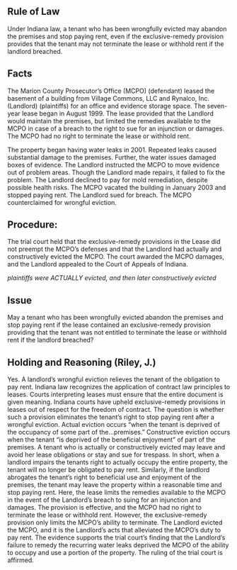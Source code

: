 ## Rule of Law

Under Indiana law, a tenant who has been wrongfully evicted may abandon the premises and stop paying rent, even if the exclusive-remedy provision provides that the tenant may not terminate the lease or withhold rent if the landlord breached.

## Facts

The Marion County Prosecutor’s Office (MCPO) (defendant) leased the basement of a building from Village Commons, LLC and Rynalco, Inc. (Landlord) (plaintiffs) for an office and evidence storage space. The seven-year lease began in August 1999. The lease provided that the Landlord would maintain the premises, but limited the remedies available to the MCPO in case of a breach to the right to sue for an injunction or damages. The MCPO had no right to terminate the lease or withhold rent. 

The property began having water leaks in 2001. Repeated leaks caused substantial damage to the premises. Further, the water issues damaged boxes of evidence. The Landlord instructed the MCPO to move evidence out of problem areas. Though the Landlord made repairs, it failed to fix the problem. The Landlord declined to pay for mold remediation, despite possible health risks. The MCPO vacated the building in January 2003 and stopped paying rent. The Landlord sued for breach. The MCPO counterclaimed for wrongful eviction. 

## Procedure: 

The trial court held that the exclusive-remedy provisions in the Lease did not preempt the MCPO’s defenses and that the Landlord had actually and constructively evicted the MCPO. The court awarded the MCPO damages, and the Landlord appealed to the Court of Appeals of Indiana.

*plaintiffs were ACTUALLY evicted, and then later constructively evicted*

## Issue

May a tenant who has been wrongfully evicted abandon the premises and stop paying rent if the lease contained an exclusive-remedy provision providing that the tenant was not entitled to terminate the lease or withhold rent if the landlord breached?

## Holding and Reasoning (Riley, J.)

Yes. A landlord’s wrongful eviction relieves the tenant of the obligation to pay rent. Indiana law recognizes the application of contract law principles to leases. Courts interpreting leases must ensure that the entire document is given meaning. Indiana courts have upheld exclusive-remedy provisions in leases out of respect for the freedom of contract. The question is whether such a provision eliminates the tenant’s right to stop paying rent after a wrongful eviction. Actual eviction occurs “when the tenant is deprived of the occupancy of some part of the…premises.” Constructive eviction occurs when the tenant “is deprived of the beneficial enjoyment” of part of the premises. A tenant who is actually or constructively evicted may leave and avoid her lease obligations or stay and sue for trespass. In short, when a landlord impairs the tenants right to actually occupy the entire property, the tenant will no longer be obligated to pay rent. Similarly, if the landlord abrogates the tenant’s right to beneficial use and enjoyment of the premises, the tenant may leave the property within a reasonable time and stop paying rent. Here, the lease limits the remedies available to the MCPO in the event of the Landlord’s breach to suing for an injunction and damages. The provision is effective, and the MCPO had no right to terminate the lease or withhold rent. However, the exclusive-remedy provision only limits the MCPO’s ability to terminate. The Landlord evicted the MCPO, and it is the Landlord’s acts that alleviated the MCPO’s duty to pay rent. The evidence supports the trial court’s finding that the Landlord’s failure to remedy the recurring water leaks deprived the MCPO of the ability to occupy and use a portion of the property. The ruling of the trial court is affirmed.